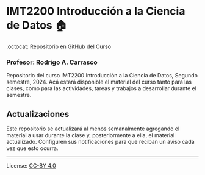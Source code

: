 # IMT2200 Introducción a la Ciencia de Datos :house:
:octocat: Repositorio en GitHub del Curso

### Profesor: Rodrigo A. Carrasco

Repositorio del curso IMT2200 Introducción a la Ciencia de Datos, Segundo semestre, 2024.
Acá estará disponible el material del curso tanto para las clases, como para las actividades, tareas y trabajos a desarrollar durante el semestre.

## Actualizaciones

Este repositorio se actualizará al menos semanalmente agregando el material a usar durante la clase y, posteriormente a ella, el material actualizado. Configuren sus notificaciones para que reciban un aviso cada vez que esto ocurra.

---
License: [CC-BY 4.0](https://creativecommons.org/licenses/by/4.0/)
